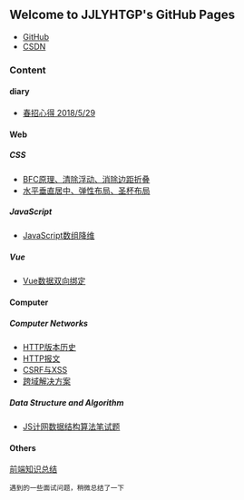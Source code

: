 ## Welcome to JJLYHTGP's GitHub Pages

- [GitHub](https://github.com/JJLYHTGP/JJLYHTGP.github.io)
- [CSDN](https://me.csdn.net/qq_33291740)



### Content
#### diary

- [春招心得 2018/5/29](https://github.com/JJLYHTGP/JJLYHTGP.github.io/blob/master/diary/2018.2-2018.5%E6%98%A5%E6%8B%9B%E5%BF%83%E5%BE%97.md)

#### Web
##### CSS

- [BFC原理、清除浮动、消除边距折叠](https://github.com/JJLYHTGP/JJLYHTGP.github.io/blob/master/Web/CSS/BFC%E5%8E%9F%E7%90%86%E3%80%81%E6%B8%85%E9%99%A4%E6%B5%AE%E5%8A%A8%E3%80%81%E6%B6%88%E9%99%A4%E8%BE%B9%E8%B7%9D%E6%8A%98%E5%8F%A0.md)
- [水平垂直居中、弹性布局、圣杯布局](https://github.com/JJLYHTGP/JJLYHTGP.github.io/blob/master/Web/CSS/%E6%B0%B4%E5%B9%B3%E5%9E%82%E7%9B%B4%E5%B1%85%E4%B8%AD%E3%80%81%E5%BC%B9%E6%80%A7%E5%B8%83%E5%B1%80%E3%80%81%E5%9C%A3%E6%9D%AF%E5%B8%83%E5%B1%80.md)

##### JavaScript

- [JavaScript数组降维](https://github.com/JJLYHTGP/JJLYHTGP.github.io/blob/master/Web/JavaScript/JavaScript%E6%95%B0%E7%BB%84%E9%99%8D%E7%BB%B4.md)

##### Vue

- [Vue数据双向绑定](https://github.com/JJLYHTGP/JJLYHTGP.github.io/blob/master/Web/Vue/%5BVue%5D%E6%95%B0%E6%8D%AE%E5%8F%8C%E5%90%91%E7%BB%91%E5%AE%9A.md)

#### Computer

##### Computer Networks

- [HTTP版本历史](https://github.com/JJLYHTGP/JJLYHTGP.github.io/blob/master/Computer/Computer%20Networks/HTTP/HTTP%E7%89%88%E6%9C%AC%E5%8E%86%E5%8F%B2.md)
- [HTTP报文](https://github.com/JJLYHTGP/JJLYHTGP.github.io/blob/master/Computer/Computer%20Networks/HTTP/HTTP%E6%8A%A5%E6%96%87.md)
- [CSRF与XSS](https://github.com/JJLYHTGP/JJLYHTGP.github.io/blob/master/Computer/Computer%20Networks/CSRF%EF%BC%88%E8%B7%A8%E7%AB%99%E8%AF%B7%E6%B1%82%E4%BC%AA%E9%80%A0%EF%BC%89%E5%92%8CXSS%EF%BC%88%E8%B7%A8%E7%AB%99%E8%84%9A%E6%9C%AC%E6%94%BB%E5%87%BB%EF%BC%89.md)
- [跨域解决方案](https://github.com/JJLYHTGP/JJLYHTGP.github.io/blob/master/Computer/Computer%20Networks/%E8%B7%A8%E5%9F%9F%E8%A7%A3%E5%86%B3%E6%96%B9%E6%A1%88.md)

##### Data Structure and Algorithm

- [JS计网数据结构算法笔试题](https://github.com/JJLYHTGP/JJLYHTGP.github.io/blob/master/Computer/Data%20Structure%20and%20Algorithm/%5BJS%5D%5B%E8%AE%A1%E7%BD%91%5D%5B%E6%95%B0%E6%8D%AE%E7%BB%93%E6%9E%84%5D%5B%E7%AE%97%E6%B3%95%5D%E7%AC%94%E8%AF%95%E9%A2%98.md)

#### Others

[前端知识总结](https://github.com/JJLYHTGP/JJLYHTGP.github.io/blob/master/Web/%E5%89%8D%E7%AB%AF%E7%9F%A5%E8%AF%86%E6%80%BB%E7%BB%93.md)

```
遇到的一些面试问题，稍微总结了一下
```

